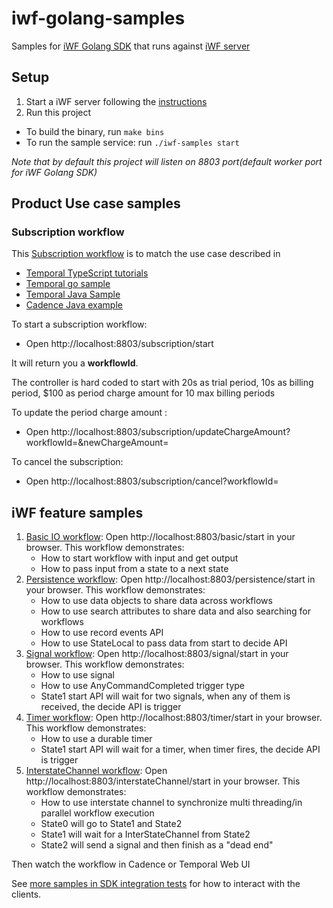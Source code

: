 # iwf-golang-samples

Samples for [iWF Golang SDK](https://github.com/indeedeng/iwf-golang-sdk) that runs
against [iWF server](https://github.com/indeedeng/iwf)

## Setup

1. Start a iWF server following the [instructions](https://github.com/indeedeng/iwf#how-to-run-this-server)
2. Run this project
  * To build the binary, run `make bins` 
  * To run the sample service: run `./iwf-samples start`

_Note that by default this project will listen on 8803 port(default worker port for iWF Golang SDK)_

## Product Use case samples

### Subscription workflow

This [Subscription workflow](https://github.com/indeedeng/iwf-golang-samples/tree/main/workflows/subscription) is to match the use case described in
* [Temporal TypeScript tutorials](https://learn.temporal.io/tutorials/typescript/subscriptions/)
* [Temporal go sample](https://github.com/temporalio/subscription-workflow-project-template-go)
* [Temporal Java Sample](https://github.com/temporalio/subscription-workflow-project-template-java)
* [Cadence Java example](https://cadenceworkflow.io/docs/concepts/workflows/#example)

To start a subscription workflow:
* Open http://localhost:8803/subscription/start

It will return you a **workflowId**.

The controller is hard coded to start with 20s as trial period, 10s as billing period, $100 as period charge amount for 10 max billing periods

To update the period charge amount :
* Open http://localhost:8803/subscription/updateChargeAmount?workflowId=<TheWorkflowId>&newChargeAmount=<The new amount>

To cancel the subscription:
* Open http://localhost:8803/subscription/cancel?workflowId=<TheWorkflowId>

## iWF feature samples

1. [Basic IO workflow](https://github.com/indeedeng/iwf-golang-samples/tree/main/workflows/basic):
   Open http://localhost:8803/basic/start in your browser. This workflow demonstrates:
    * How to start workflow with input and get output
    * How to pass input from a state to a next state
2. [Persistence workflow](https://github.com/indeedeng/iwf-golang-samples/tree/main/workflows/persistence):
   Open http://localhost:8803/persistence/start in your browser. This workflow demonstrates:
    * How to use data objects to share data across workflows
    * How to use search attributes to share data and also searching for workflows
    * How to use record events API
    * How to use StateLocal to pass data from start to decide API
3. [Signal workflow](https://github.com/indeedeng/iwf-golang-samples/tree/main/workflows/signal):
   Open http://localhost:8803/signal/start in your browser. This workflow demonstrates:
    * How to use signal
    * How to use AnyCommandCompleted trigger type
    * State1 start API will wait for two signals, when any of them is received, the decide API is trigger
4. [Timer workflow](https://github.com/indeedeng/iwf-golang-samples/tree/main/workflows/timer):
   Open http://localhost:8803/timer/start in your browser. This workflow demonstrates:
    * How to use a durable timer
    * State1 start API will wait for a timer, when timer fires, the decide API is trigger
5. [InterstateChannel workflow](https://github.com/indeedeng/iwf-golang-samples/tree/main/workflows/interstate):
   Open http://localhost:8803/interstateChannel/start in your browser. This workflow demonstrates:
    * How to use interstate channel to synchronize multi threading/in parallel workflow execution
    * State0 will go to State1 and State2
    * State1 will wait for a InterStateChannel from State2
    * State2 will send a signal and then finish as a "dead end"

Then watch the workflow in Cadence or Temporal Web UI

See [more samples in SDK integration tests](https://github.com/indeedeng/iwf-golang-sdk/tree/main/integ) for how to interact with the clients.

